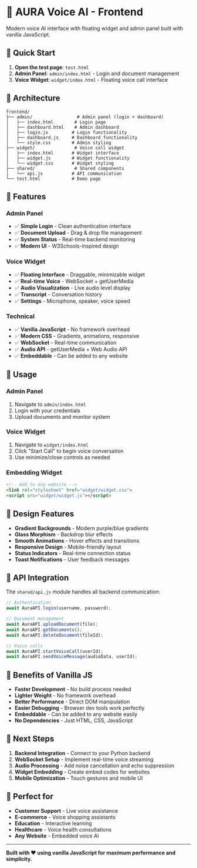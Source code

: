 # 🎤 AURA Voice AI - Frontend

Modern voice AI interface with floating widget and admin panel built with vanilla JavaScript.

## 🚀 Quick Start

1. **Open the test page**: `test.html`
2. **Admin Panel**: `admin/index.html` - Login and document management
3. **Voice Widget**: `widget/index.html` - Floating voice call interface

## 📁 Architecture

```
frontend/
├── admin/                 # Admin panel (login + dashboard)
│   ├── index.html        # Login page
│   ├── dashboard.html    # Admin dashboard
│   ├── login.js         # Login functionality
│   ├── dashboard.js     # Dashboard functionality
│   └── style.css        # Admin styling
├── widget/               # Voice call widget
│   ├── index.html       # Widget interface
│   ├── widget.js        # Widget functionality
│   └── widget.css       # Widget styling
├── shared/               # Shared components
│   └── api.js           # API communication
└── test.html            # Demo page
```

## 🎯 Features

### Admin Panel
- ✅ **Simple Login** - Clean authentication interface
- ✅ **Document Upload** - Drag & drop file management
- ✅ **System Status** - Real-time backend monitoring
- ✅ **Modern UI** - W3Schools-inspired design

### Voice Widget
- ✅ **Floating Interface** - Draggable, minimizable widget
- ✅ **Real-time Voice** - WebSocket + getUserMedia
- ✅ **Audio Visualization** - Live audio level display
- ✅ **Transcript** - Conversation history
- ✅ **Settings** - Microphone, speaker, voice speed

### Technical
- ✅ **Vanilla JavaScript** - No framework overhead
- ✅ **Modern CSS** - Gradients, animations, responsive
- ✅ **WebSocket** - Real-time communication
- ✅ **Audio API** - getUserMedia + Web Audio API
- ✅ **Embeddable** - Can be added to any website

## 🔧 Usage

### Admin Panel
1. Navigate to `admin/index.html`
2. Login with your credentials
3. Upload documents and monitor system

### Voice Widget
1. Navigate to `widget/index.html`
2. Click "Start Call" to begin voice conversation
3. Use minimize/close controls as needed

### Embedding Widget
```html
<!-- Add to any website -->
<link rel="stylesheet" href="widget/widget.css">
<script src="widget/widget.js"></script>
```

## 🎨 Design Features

- **Gradient Backgrounds** - Modern purple/blue gradients
- **Glass Morphism** - Backdrop blur effects
- **Smooth Animations** - Hover effects and transitions
- **Responsive Design** - Mobile-friendly layout
- **Status Indicators** - Real-time connection status
- **Toast Notifications** - User feedback messages

## 🔌 API Integration

The `shared/api.js` module handles all backend communication:

```javascript
// Authentication
await AuraAPI.login(username, password);

// Document management
await AuraAPI.uploadDocument(file);
await AuraAPI.getDocuments();
await AuraAPI.deleteDocument(fileId);

// Voice calls
await AuraAPI.startVoiceCall(userId);
await AuraAPI.sendVoiceMessage(audioData, userId);
```

## 🚀 Benefits of Vanilla JS

- **Faster Development** - No build process needed
- **Lighter Weight** - No framework overhead
- **Better Performance** - Direct DOM manipulation
- **Easier Debugging** - Browser dev tools work perfectly
- **Embeddable** - Can be added to any website easily
- **No Dependencies** - Just HTML, CSS, JavaScript

## 🔮 Next Steps

1. **Backend Integration** - Connect to your Python backend
2. **WebSocket Setup** - Implement real-time voice streaming
3. **Audio Processing** - Add noise cancellation and echo suppression
4. **Widget Embedding** - Create embed codes for websites
5. **Mobile Optimization** - Touch gestures and mobile UI

## 🎯 Perfect for

- **Customer Support** - Live voice assistance
- **E-commerce** - Voice shopping assistants
- **Education** - Interactive learning
- **Healthcare** - Voice health consultations
- **Any Website** - Embedded voice AI

---

**Built with ❤️ using vanilla JavaScript for maximum performance and simplicity.**
